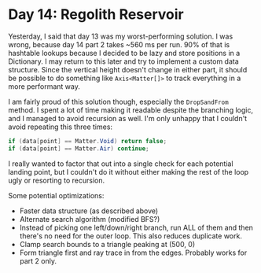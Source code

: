 ﻿# Day 14: Regolith Reservoir

Yesterday, I said that day 13 was my worst-performing solution.
I was wrong, because day 14 part 2 takes ~560 ms per run.
90% of that is hashtable lookups because I decided to be lazy and store positions in a Dictionary.
I may return to this later and try to implement a custom data structure.
Since the vertical height doesn't change in either part, it should be possible to do something like `Axis<Matter[]>` to track everything in a more performant way.

I am fairly proud of this solution though, especially the `DropSandFrom` method.
I spent a lot of time making it readable despite the branching logic, and I managed to avoid recursion as well.
I'm only unhappy that I couldn't avoid repeating this three times:
```csharp
if (data[point] == Matter.Void) return false;
if (data[point] == Matter.Air) continue;
```

I really wanted to factor that out into a single check for each potential landing point, but I couldn't do it without either making the rest of the loop ugly or resorting to recursion.

Some potential optimizations:
* Faster data structure (as described above)
* Alternate search algorithm (modified BFS?)
* Instead of picking one left/down/right branch, run ALL of them and then there's no need for the outer loop. This also reduces duplicate work.
* Clamp search bounds to a triangle peaking at (500, 0)
* Form triangle first and ray trace in from the edges. Probably works for part 2 only.
